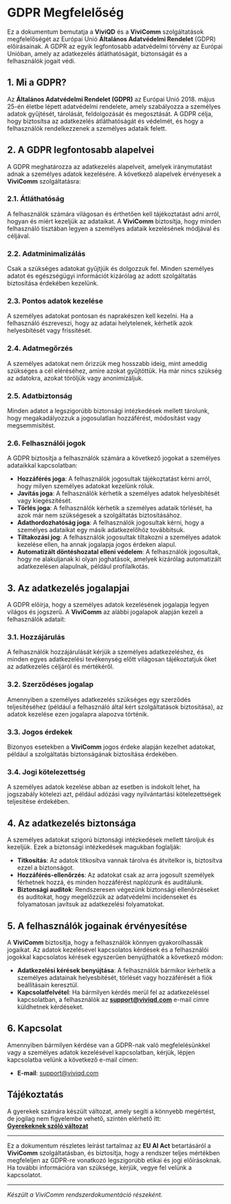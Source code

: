 # GDPR Megfelelőség

Ez a dokumentum bemutatja a **ViviQD** és a **ViviComm** szolgáltatások megfelelőségét az Európai Unió **Általános Adatvédelmi Rendelet** (GDPR) előírásainak. A GDPR az egyik legfontosabb adatvédelmi törvény az Európai Unióban, amely az adatkezelés átláthatóságát, biztonságát és a felhasználók jogait védi.

## 1. Mi a GDPR?

Az **Általános Adatvédelmi Rendelet (GDPR)** az Európai Unió 2018. május 25-én életbe lépett adatvédelmi rendelete, amely szabályozza a személyes adatok gyűjtését, tárolását, feldolgozását és megosztását. A GDPR célja, hogy biztosítsa az adatkezelés átláthatóságát és védelmét, és hogy a felhasználók rendelkezzenek a személyes adataik felett.

## 2. A GDPR legfontosabb alapelvei

A GDPR meghatározza az adatkezelés alapelveit, amelyek iránymutatást adnak a személyes adatok kezelésére. A következő alapelvek érvényesek a **ViviComm** szolgáltatásra:

### 2.1. **Átláthatóság**
A felhasználók számára világosan és érthetően kell tájékoztatást adni arról, hogyan és miért kezeljük az adataikat. A **ViviComm** biztosítja, hogy minden felhasználó tisztában legyen a személyes adataik kezelésének módjával és céljával.

### 2.2. **Adatminimalizálás**
Csak a szükséges adatokat gyűjtjük és dolgozzuk fel. Minden személyes adatot és egészségügyi információt kizárólag az adott szolgáltatás biztosítása érdekében kezelünk.

### 2.3. **Pontos adatok kezelése**
A személyes adatokat pontosan és naprakészen kell kezelni. Ha a felhasználó észreveszi, hogy az adatai helytelenek, kérhetik azok helyesbítését vagy frissítését.

### 2.4. **Adatmegőrzés**
A személyes adatokat nem őrizzük meg hosszabb ideig, mint ameddig szükséges a cél eléréséhez, amire azokat gyűjtöttük. Ha már nincs szükség az adatokra, azokat töröljük vagy anonimizáljuk.

### 2.5. **Adatbiztonság**
Minden adatot a legszigorúbb biztonsági intézkedések mellett tárolunk, hogy megakadályozzuk a jogosulatlan hozzáférést, módosítást vagy megsemmisítést.

### 2.6. **Felhasználói jogok**
A GDPR biztosítja a felhasználók számára a következő jogokat a személyes adataikkal kapcsolatban:
- **Hozzáférés joga**: A felhasználók jogosultak tájékoztatást kérni arról, hogy milyen személyes adatokat kezelünk róluk.
- **Javítás joga**: A felhasználók kérhetik a személyes adatok helyesbítését vagy kiegészítését.
- **Törlés joga**: A felhasználók kérhetik a személyes adataik törlését, ha azok már nem szükségesek a szolgáltatás biztosításához.
- **Adathordozhatóság joga**: A felhasználók jogosultak kérni, hogy a személyes adataikat egy másik adatkezelőhöz továbbítsuk.
- **Tiltakozási jog**: A felhasználók jogosultak tiltakozni a személyes adatok kezelése ellen, ha annak jogalapja jogos érdeken alapul.
- **Automatizált döntéshozatal elleni védelem**: A felhasználók jogosultak, hogy ne alakuljanak ki olyan joghatások, amelyek kizárólag automatizált adatkezelésen alapulnak, például profilalkotás.

## 3. Az adatkezelés jogalapjai

A GDPR előírja, hogy a személyes adatok kezelésének jogalapja legyen világos és jogszerű. A **ViviComm** az alábbi jogalapok alapján kezeli a felhasználók adatait:

### 3.1. **Hozzájárulás**
A felhasználók hozzájárulását kérjük a személyes adatkezeléshez, és minden egyes adatkezelési tevékenység előtt világosan tájékoztatjuk őket az adatkezelés céljáról és mértékéről.

### 3.2. **Szerződéses jogalap**
Amennyiben a személyes adatkezelés szükséges egy szerződés teljesítéséhez (például a felhasználó által kért szolgáltatások biztosítása), az adatok kezelése ezen jogalapra alapozva történik.

### 3.3. **Jogos érdekek**
Bizonyos esetekben a **ViviComm** jogos érdeke alapján kezelhet adatokat, például a szolgáltatás biztonságának biztosítása érdekében.

### 3.4. **Jogi kötelezettség**
A személyes adatok kezelése abban az esetben is indokolt lehet, ha jogszabály kötelezi azt, például adózási vagy nyilvántartási kötelezettségek teljesítése érdekében.

## 4. Az adatkezelés biztonsága

A személyes adatokat szigorú biztonsági intézkedések mellett tároljuk és kezeljük. Ezek a biztonsági intézkedések magukban foglalják:

- **Titkosítás**: Az adatok titkosítva vannak tárolva és átvitelkor is, biztosítva ezzel a biztonságot.
- **Hozzáférés-ellenőrzés**: Az adatokat csak az arra jogosult személyek férhetnek hozzá, és minden hozzáférést naplózunk és auditálunk.
- **Biztonsági auditok**: Rendszeresen végezünk biztonsági ellenőrzéseket és auditokat, hogy megelőzzük az adatvédelmi incidenseket és folyamatosan javítsuk az adatkezelési folyamatokat.

## 5. A felhasználók jogainak érvényesítése

A **ViviComm** biztosítja, hogy a felhasználók könnyen gyakorolhassák jogaikat. Az adatok kezelésével kapcsolatos kérdések és a felhasználói jogokkal kapcsolatos kérések egyszerűen benyújthatók a következő módon:

- **Adatkezelési kérések benyújtása**: A felhasználók bármikor kérhetik a személyes adatainak helyesbítését, törlését vagy hozzáférését a fiók beállításain keresztül.
- **Kapcsolatfelvétel**: Ha bármilyen kérdés merül fel az adatkezeléssel kapcsolatban, a felhasználók az **[support@viviqd.com](mailto:support@viviqd.com)** e-mail címre küldhetnek kérdéseket.

## 6. Kapcsolat

Amennyiben bármilyen kérdése van a GDPR-nak való megfelelésünkkel vagy a személyes adatok kezelésével kapcsolatban, kérjük, lépjen kapcsolatba velünk a következő e-mail címen:

- **E-mail**: [support@viviqd.com](mailto:support@viviqd.com)

## Tájékoztatás

A gyerekek számára készült változat, amely segíti a könnyebb megértést,<br/> de jogilag nem figyelembe vehető, szintén elérhető itt:  
[**Gyerekeknek szóló változat**](../easy/easy-gdpr-compliance.md)

---

Ez a dokumentum részletes leírást tartalmaz az **EU AI Act** betartásáról a **ViviComm** szolgáltatásban, és biztosítja, hogy a rendszer teljes mértékben megfeleljen az GDPR-re vonatkozó legszigorúbb etikai és jogi előírásoknak. Ha további információra van szüksége, kérjük, vegye fel velünk a kapcsolatot.

---

*Készült a ViviComm rendszerdokumentáció részeként.*